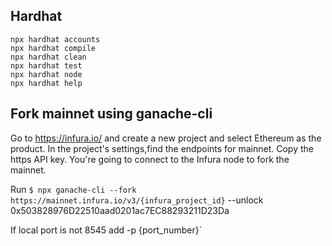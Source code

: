 ## Hardhat 

```shell
npx hardhat accounts
npx hardhat compile
npx hardhat clean
npx hardhat test
npx hardhat node
npx hardhat help
```

## Fork mainnet using ganache-cli

Go to https://infura.io/ and create a new project and select Ethereum as the product. In the project's settings,find the endpoints for mainnet. Copy the https API key. You're going to connect to the Infura node to fork the mainnet.

Run `$ npx ganache-cli --fork https://mainnet.infura.io/v3/{infura_project_id}` --unlock 0x503828976D22510aad0201ac7EC88293211D23Da 

If local port is not 8545 add -p {port_number}`
